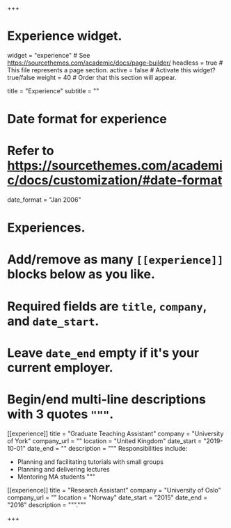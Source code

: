 +++
# Experience widget.
widget = "experience"  # See https://sourcethemes.com/academic/docs/page-builder/
headless = true  # This file represents a page section.
active = false  # Activate this widget? true/false
weight = 40  # Order that this section will appear.

title = "Experience"
subtitle = ""

# Date format for experience
#   Refer to https://sourcethemes.com/academic/docs/customization/#date-format
date_format = "Jan 2006"

# Experiences.
#   Add/remove as many `[[experience]]` blocks below as you like.
#   Required fields are `title`, `company`, and `date_start`.
#   Leave `date_end` empty if it's your current employer.
#   Begin/end multi-line descriptions with 3 quotes `"""`.
[[experience]]
  title = "Graduate Teaching Assistant"
  company = "University of York"
  company_url = ""
  location = "United Kingdom"
  date_start = "2019-10-01"
  date_end = ""
  description = """
  Responsibilities include:
  
  * Planning and facilitating tutorials with small groups
  * Planning and delivering lectures
  * Mentoring MA students
  """

[[experience]]
  title = "Research Assistant"
  company = "University of Oslo"
  company_url = ""
  location = "Norway"
  date_start = "2015"
  date_end = "2016"
  description = """."""

+++
